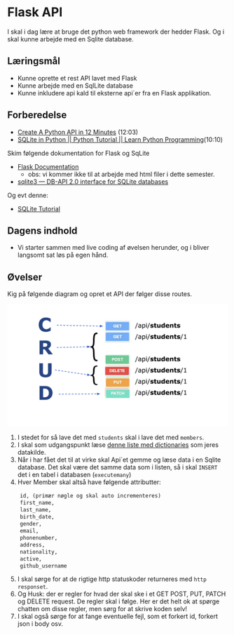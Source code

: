 # Flask API
I skal i dag lære at bruge det python web framework der hedder Flask. Og i skal kunne arbejde med en Sqlite database.
 
## Læringsmål
* Kunne oprette et rest API lavet med Flask
* Kunne arbejde med en SqlLite database
* Kunne inkludere api kald til eksterne api´er fra en Flask applikation.

## Forberedelse
* [Create A Python API in 12 Minutes](https://www.youtube.com/watch?v=zsYIw6RXjfM) (12:03)
* [SQLite in Python || Python Tutorial || Learn Python Programming](https://www.youtube.com/watch?v=c8yHTlrs9EA)(10:10)

<!--
* [Python SQLite Tutorial: Build a Python project with a SQLite database](https://youtu.be/iXYeb2artTE?feature=shared&t=774)(23:00)
-->

Skim følgende dokumentation for Flask og SqLite

* [Flask Documentation](https://flask.palletsprojects.com/en/3.0.x/) 
    * obs: vi kommer ikke til at arbejde med html filer i dette semester.
* [sqlite3 — DB-API 2.0 interface for SQLite databases](https://docs.python.org/3/library/sqlite3.html)

Og evt denne:

* [SQLite Tutorial](https://www.w3resource.com/sqlite/)


## Dagens indhold

* Vi starter sammen med live coding af øvelsen herunder, og i bliver langsomt sat løs på egen hånd. 

<!--
## Materialer

* [Create A Python API in 12 Minutes](https://www.youtube.com/watch?v=zsYIw6RXjfM) (12:03)
* [SQLite in Python || Python Tutorial || Learn Python Programming](https://www.youtube.com/watch?v=c8yHTlrs9EA)(10:10)
* [Flask Documentation](https://flask.palletsprojects.com/en/3.0.x/) 
* [sqlite3 — DB-API 2.0 interface for SQLite databases](https://docs.python.org/3/library/sqlite3.html)
* [SQLite Tutorial](https://www.w3resource.com/sqlite/)
* [List Comprehension || Python Tutorial || Learn Python Programming](https://www.youtube.com/watch?v=AhSvKGTh28Q)(7:42)
-->

## Øvelser
Kig på følgende diagram og opret et API der følger disse routes.

![](assets/Hvad_er_et_API.png)

1. I stedet for så lave det med `students` skal i lave det med `members`. 
2. I skal som udgangspunkt læse [denne liste med dictionaries](https://github.com/ITAKEA/kode_fra_undervisning_e24/blob/master/flask1/data_dict.py) som jeres datakilde.
1. Når i har fået det til at virke skal Api´et gemme og læse data i en Sqlite database. Det skal være det samme data som i listen, så i skal `INSERT` det i en tabel i databasen (`executemany`) 
2. Hver Member skal altså have følgende attributter:

``` 
    id, (primær nøgle og skal auto incrementeres) 
    first_name, 
    last_name, 
    birth_date, 
    gender, 
    email, 
    phonenumber, 
    address, 
    nationality,
    active,
    github_username
``` 

<!-- 3. Man skal kunne se den enkelte members public github repositories som en del af json schemaet i feks. `api/members` routen (så det kan være at i skal ændre `github_username` på de 10 brugere til noget virkeligt). 
4. Hvis det member der vises er **DIG**, skal man også kunne se de private repositories. -->
5. I skal sørge for at de rigtige http statuskoder returneres med `http responset`.
6. Og Husk: der er regler for hvad der skal ske i et GET POST, PUT, PATCH og DELETE request. De regler skal i følge. Her er det helt ok at spørge chatten om disse regler, men sørg for at skrive koden selv!
7. I skal også sørge for at fange eventuelle fejl, som et forkert id, forkert json i body osv.

